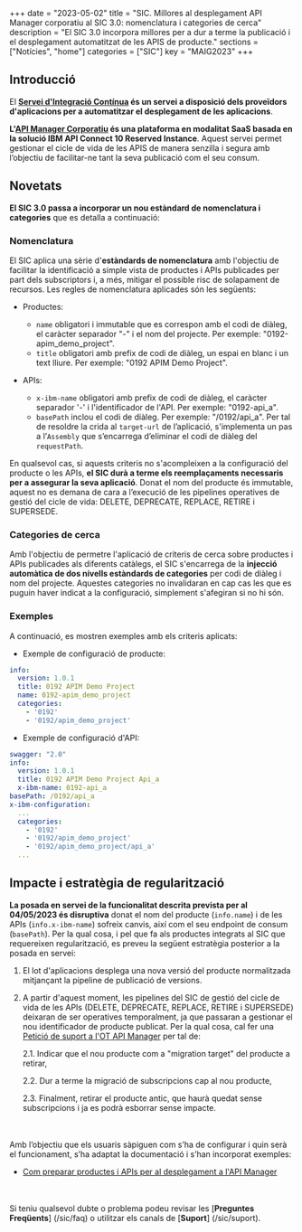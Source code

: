 +++
date        = "2023-05-02"
title       = "SIC. Millores al desplegament API Manager corporatiu al SIC 3.0: nomenclatura i categories de cerca"
description = "El SIC 3.0 incorpora millores per a dur a terme la publicació i el desplegament automatitzat de les APIS de producte."
sections    = ["Notícies", "home"]
categories  = ["SIC"]
key         = "MAIG2023"
+++

## Introducció

El **[Servei d'Integració Contínua](/sic/) és un servei a disposició dels proveïdors d'aplicacions per a automatitzar el desplegament
de les aplicacions**.

**L'[API Manager Corporatiu](/apim/) és una plataforma en modalitat SaaS basada en la solució IBM API Connect 10 Reserved Instance**.
Aquest servei permet gestionar el cicle de vida de les APIS de manera senzilla i segura amb l’objectiu de facilitar-ne
tant la seva publicació com el seu consum.

## Novetats

**El SIC 3.0 passa a incorporar un nou estàndard de nomenclatura i categories** que es detalla a continuació:

### Nomenclatura

El SIC aplica una sèrie d'**estàndards de nomenclatura** amb l'objectiu de facilitar la identificació a simple vista de productes
i APIs publicades per part dels subscriptors i, a més, mitigar el possible risc de solapament de recursos. Les regles de
nomenclatura aplicades són les següents:

- Productes:

    * `name` obligatori i immutable que es correspon amb el codi de diàleg, el caràcter separador "-" i el nom del projecte.
      Per exemple: "0192-apim_demo_project".
    * `title` obligatori amb prefix de codi de diàleg, un espai en blanc i un text lliure. Per exemple: "0192 APIM Demo Project".

- APIs:

    * `x-ibm-name` obligatori amb prefix de codi de diàleg, el caràcter separador '-' i l'identificador de l'API.
      Per exemple: "0192-api_a".
    * `basePath` inclou el codi de diàleg. Per exemple: "/0192/api_a". Per tal de resoldre la crida al `target-url`
      de l’aplicació, s'implementa un pas a l’`Assembly` que s’encarrega d’eliminar el codi de diàleg del `requestPath`.

En qualsevol cas, si aquests criteris no s'acompleixen a la configuració del producte o les APIs, **el SIC durà a terme
els reemplaçaments necessaris per a assegurar la seva aplicació**. Donat el nom del producte és immutable, aquest no es
demana de cara a l’execució de les pipelines operatives de gestió del cicle de vida: DELETE, DEPRECATE, REPLACE, RETIRE
i SUPERSEDE.

### Categories de cerca

Amb l'objectiu de permetre l'aplicació de criteris de cerca sobre productes i APIs publicades als diferents catàlegs,
el SIC s'encarrega de la **injecció automàtica de dos nivells estàndards de categories** per codi de diàleg i nom del
projecte. Aquestes categories no invalidaran en cap cas les que es puguin haver indicat a la configuració,
simplement s'afegiran si no hi són.

### Exemples

A continuació, es mostren exemples amb els criteris aplicats:

- Exemple de configuració de producte:

```yaml
info:
  version: 1.0.1
  title: 0192 APIM Demo Project
  name: 0192-apim_demo_project
  categories:
    - '0192'
    - '0192/apim_demo_project'
```

- Exemple de configuració d'API:

```yaml
swagger: "2.0"
info:
  version: 1.0.1
  title: 0192 APIM Demo Project Api_a
  x-ibm-name: 0192-api_a
basePath: /0192/api_a
x-ibm-configuration:
  ...
  categories:
    - '0192'
    - '0192/apim_demo_project'
    - '0192/apim_demo_project/api_a'
  ...
```

## Impacte i estratègia de regularització

**La posada en servei de la funcionalitat descrita prevista per al 04/05/2023 és disruptiva** donat el nom del producte
(`info.name`) i de les APIs (`info.x-ibm-name`) sofreix canvis, així com el seu endpoint de consum (`basePath`).
Per la qual cosa, i pel que fa als productes integrats al SIC que requereixen regularització, es preveu la següent
estratègia posterior a la posada en servei:

1. El lot d'aplicacions desplega una nova versió del producte normalitzada mitjançant la pipeline de publicació de versions.

2. A partir d'aquest moment, les pipelines del SIC de gestió del cicle de vida de les APIs (DELETE, DEPRECATE, REPLACE,
RETIRE i SUPERSEDE) deixaran de ser operatives temporalment, ja que passaran a gestionar el nou identificador de producte
publicat. Per la qual cosa, cal fer una [Petició de suport a l'OT API Manager](/apim/suport/#aplicacions-en-servei)
per tal de:

    2.1. Indicar que el nou producte com a "migration target" del producte a retirar,

    2.2. Dur a terme la migració de subscripcions cap al nou producte,

    2.3. Finalment, retirar el producte antic, que haurà quedat sense subscripcions i ja es podrà esborrar sense impacte.


<br/><br/>
Amb l’objectiu que els usuaris sàpiguen com s’ha de configurar i quin serà el funcionament, s’ha adaptat la documentació i s’han
incorporat exemples:

- [Com preparar productes i APIs per al desplegament a l'API Manager](/drafts/DEV-1586_preparar-apim/)

<br/><br/>
Si teniu qualsevol dubte o problema podeu revisar les [**Preguntes Freqüents**] (/sic/faq) o utilitzar els canals de [**Suport**] (/sic/suport).